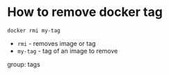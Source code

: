 # How to remove docker tag

```docker
docker rmi my-tag
```

- `rmi` - removes image or tag
- `my-tag` - tag of an image to remove

group: tags


